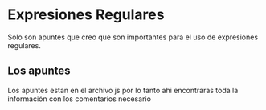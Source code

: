 # Expresiones Regulares

Solo son apuntes que creo que son importantes para el uso de expresiones regulares.


## Los apuntes

Los apuntes estan en el archivo js por lo tanto ahi encontraras toda la información con los comentarios necesario